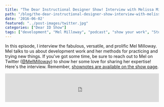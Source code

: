 ```yaml
---
title: "The Dear Instructional Designer Show! Interview with Melissa Milloway"
path: "/blog/the-dear-instructional-designer-show-interview-with-melissa-milloway"
date: '2016-06-02'
featured: "../post-images/twitter.jpg"
categories: ["Dear ID Show"]
tags: ["development", "Mel Milloway", "podcast", "show your work", "Storyline"]
---
```


In this episode, I interview the fabulous, versatile, and prolific Mel Milloway. Mel talks to us about development work and her methods for practicing and trying new things. If you've got some time, be sure to reach out to Mel on Twitter ([@MelMilloway](https://twitter.com/MelMilloway)) to show her some love for sharing her expertise! Here's the interview. Remember, [shownotes are available on the show page](https://dearinstructionaldesigner.simplecast.fm/episodes/37281-episode-8-interview-with-mel-milloway).

<iframe src="https://simplecast.com/e/37281?style=medium-light" width="100%" height="94px" frameborder="0" scrolling="no" seamless=""></iframe>

